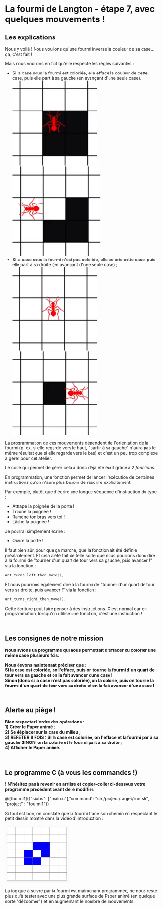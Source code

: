 # La fourmi de Langton - étape 7, avec quelques mouvements !

## Les explications

Nous y voilà ! Nous voulions qu'une fourmi inverse la couleur de sa case... ça, c'est fait !

Mais nous voulions en fait qu'elle respecte les règles suivantes :

- Si la case sous la fourmi est coloriée, elle efface la couleur de cette case, puis elle part à sa gauche (en avançant d'une seule case).
![fourmiCasePleine1](img/fourmiCasePleine1.PNG)
![fourmiCasePleine2](img/fourmiCasePleine2.PNG)
- Si la case sous la fourmi n'est pas coloriée, elle colorie cette case, puis elle part à sa droite (en avançant d'une seule case) ;
![fourmiCaseVide1](img/fourmiCaseVide1.PNG)
![fourmiCaseVide2](img/fourmiCaseVide2.PNG)

La programmation de ces mouvements dépendent de l'orientation de la fourmi (p. ex. si elle regarde vers le haut, "partir à sa gauche" n'aura pas le même résultat que si elle regarde vers le bas) et c'est un peu trop complexe à gérer pour cet atelier.

Le code qui permet de gérer cela a donc déjà été écrit grâce à 2 *fonctions*.

En programmation, une fonction permet de lancer l'exécution de certaines instructions qu'on n'aura plus besoin de réécrire explicitement.

Par exemple, plutôt que d'écrire une longue séquence d'instruction du type :

- Attrape la poignée de la porte !
- Troune la poignée !
- Ramène ton bras vers toi !
- Lâche la poignée !

Je pourrai simplement écrire :
- Ouvre la porte !

Il faut bien sûr, pour que ça marche, que la fonction ait été définie préalablement. Et cela a été fait de telle sorte que nous pourrons donc dire à la fourmi de "tourner d'un quart de tour vers sa gauche, puis avancer !" via la fonction :

```C
ant_turns_left_then_move();
```

Et nous pourrons également dire à la fourmi de "tourner d'un quart de tour vers sa droite, puis avancer !" via la fonction :

```C
ant_turns_right_then_move();
```

Cette écriture peut faire penser à des instructions. C'est normal car en programmation, lorsqu'on utilise une fonction, c'est une instruction !

<br />

## Les consignes de notre mission

**Nous avions un programme qui nous permettait d'effacer ou colorier une même case plusieurs fois.**

**Nous devons maintenant préciser que :<br />
Si la case est coloriée, on l'efface, puis on tourne la fourmi d'un quart de tour vers sa gauche et on la fait avancer dune case  !<br />
Sinon (donc si la case n'est pas coloriée), on la colorie, puis on tourne la fourmi d'un quart de tour vers sa droite et on la fait avancer d'une case  !**

<br />

## Alerte au piège !

**Bien respecter l'ordre des opérations :**<br />
**1) Créer le Paper animé ;**<br />
**2) Se déplacer sur la case du milieu ;**<br />
**3) REPETER 8 FOIS : SI la case est coloriée, on l'efface et la fourmi par à sa gauche SINON, on la colorie et le fourmi part à sa droite ;**<br />
**4) Afficher le Paper animé.**

<br />

## Le programme C (à vous les commandes !)

**! N'hésitez pas à revenir en arrière et copier-coller ci-dessous votre programme précédent avant de le modifier.**

@[fourmi1]({"stubs": ["main.c"],"command": "sh /project/target/run.sh", "project" : "fourmi1"})

Si tout est bon, on constate que la fourmi trace son chemin en respectant le petit dessin montré dans la vidéo d'introduction :

![dessin8etapes](img/dessin8etapes.PNG)

La logique à suivre par la fourmi est maintenant programmée, ne nous reste plus qu'à tester avec une plus grande surface de Paper animé (en quelque sorte "dézoomer") et en augmentant le nombre de mouvements.